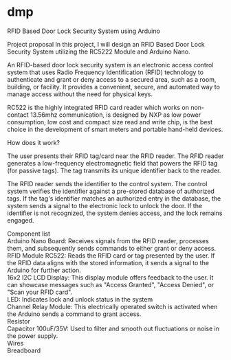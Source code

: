 # dmp
RFID Based Door Lock Security System using Arduino

Project proposal
In this project, I will design an RFID Based Door Lock Security System utilizing the RC5222 Module and Arduino Nano.

An RFID-based door lock security system is an electronic access control system that uses Radio Frequency Identification (RFID) technology to authenticate and grant or
deny access to a secured area, such as a room, building, or facility. It provides a convenient, secure, and automated way to manage access without the need for 
physical keys.

RC522 is the highly integrated RFID card reader which works on non-contact 13.56mhz communication, is designed by NXP as low power consumption, low cost and compact 
size read and write chip, is the best choice in the development of smart meters and portable hand-held devices.

How does it work?

The user presents their RFID tag/card near the RFID reader.
The RFID reader generates a low-frequency electromagnetic field that powers the RFID tag (for passive tags).
The tag transmits its unique identifier back to the reader.

The RFID reader sends the identifier to the control system.
The control system verifies the identifier against a pre-stored database of authorized tags.
If the tag's identifier matches an authorized entry in the database, the system sends a signal to the electronic lock to unlock the door.
If the identifier is not recognized, the system denies access, and the lock remains engaged.

Component list  
Arduino Nano Board: Receives signals from the RFID reader, processes them, and subsequently sends commands to either grant or deny access.  
RFID Module RC522: Reads the RFID card or tag presented by the user. If the RFID data aligns with the stored information, it sends a signal to the Arduino for 
further action.  
16x2 I2C LCD Display: This display module offers feedback to the user. It can showcase messages such as "Access Granted", "Access Denied", or "Scan your RFID card".  
LED: Indicates lock and unlock status in the system  
Channel Relay Module: This electrically operated switch is activated when the Arduino sends a command to grant access.  
Resistor  
Capacitor 100uF/35V: Used to filter and smooth out fluctuations or noise in the power supply.  
Wires  
Breadboard  
